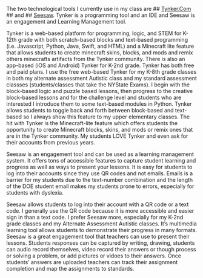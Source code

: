 

The two technological tools I currently use in my class are ## [Tynker.Com](https://www.tynker.com/) ## and ## [Seesaw](https://web.seesaw.me/).  Tynker is a programming tool and an IDE and Seesaw is an engagement and Learning Management tool. 

Tynker is a web-based platform for programming, logic, and STEM for K-12th grade with both scratch-based blocks and text-based programming (i.e. Javascript, Python, Java, Swift, and HTML) and a Minecraft lite feature that allows students to create minecraft skins, blocks, and mods and remix others minecrafts artifacts from the Tynker community. There is also an app-based (iOS and Android) Tynker for K-2nd grade. Tynker has both free and paid plans. I use the free web-based Tynker for my K-8th grade classes in both my alternate assessment Autistic class and my standard assessment classses (students/classes that take the NYState Exams). I begin with the block-based logic and puzzle based lessons, then progress to the creative block-based lessons and for the challenge level and students who are interested I introduce them to some text-based modules in Python. Tynker allows students to toggle back and forth between block-based and text-based so I always show this feature to my upper elementary classes. The hit with Tynker is the Minecraft-lite feature which offers students the opportunity to create Minecraft blocks, skins, and mods or remix ones that are in the Tynker community. My students LOVE Tynker and even ask for their accounts from previous years. 



Seesaw is an engagement tool and can be used as a learning management system. It offers tons of accessible features to capture student learning and progress as well as ways to present your lessons. It is easy for students to log into their accounts since they use QR codes and not emails. Emails is a barrier for my students due to the text-number combination and the length of the DOE student email makes my students prone to errors, especially for students with dyslexia. 

Seesaw allows students to log into their account with a QR code or a text code. I generally use the QR code because it is more accessible and easier sign in than a text code. I prefer Seesaw more, especially for my K-2nd grade classes and my Alternate Assessment Autistic classes. It’s multimedia learning tool allows students to demonstrate their progress in many formats. Seesaw is a great engagement tool that teachers can use to present their lessons. Students responses can be captured by writing, drawing, students can audio record themselves, video record their answers or though process or solving a problem, or add pictures or vidoes to their answers. Once students’ answers are uploaded teachers can track their assignment completion and map the assignments to standards. 

